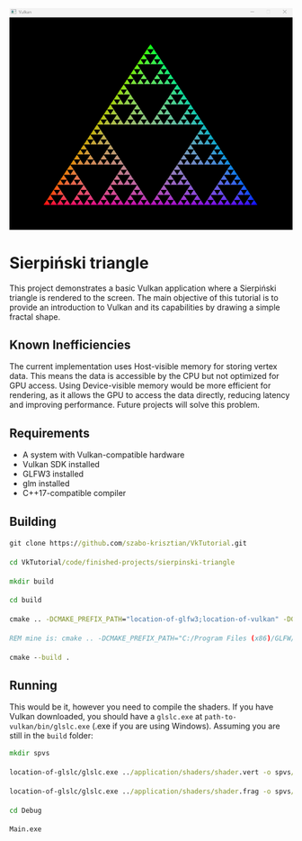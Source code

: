 ![fractal](https://github.com/szabo-krisztian/VkTutorial/blob/master/images/fractal.png?raw=true)

# Sierpiński triangle

This project demonstrates a basic Vulkan application where a Sierpiński triangle is rendered to the screen. The main objective of this tutorial is to provide an introduction to Vulkan and its capabilities by drawing a simple fractal shape.

## Known Inefficiencies

The current implementation uses Host-visible memory for storing vertex data. This means the data is accessible by the CPU but not optimized for GPU access. Using Device-visible memory would be more efficient for rendering, as it allows the GPU to access the data directly, reducing latency and improving performance. Future projects will solve this problem.

## Requirements

- A system with Vulkan-compatible hardware
- Vulkan SDK installed
- GLFW3 installed
- glm installed
- C++17-compatible compiler

## Building
```bat
git clone https://github.com/szabo-krisztian/VkTutorial.git

cd VkTutorial/code/finished-projects/sierpinski-triangle

mkdir build

cd build

cmake .. -DCMAKE_PREFIX_PATH="location-of-glfw3;location-of-vulkan" -DGLM_PATH="location-of-glm"

REM mine is: cmake .. -DCMAKE_PREFIX_PATH="C:/Program Files (x86)/GLFW/lib/cmake;C:/VulkanAPI/Lib/cmake" -DGLM_PATH="C:/glm"

cmake --build .
```

## Running

This would be it, however you need to compile the shaders. If you have Vulkan downloaded, you should have a ```glslc.exe``` at ```path-to-vulkan/bin/glslc.exe``` (.exe if you are using Windows). Assuming you are still in the ```build``` folder:

```bat
mkdir spvs

location-of-glslc/glslc.exe ../application/shaders/shader.vert -o spvs/vert.spv

location-of-glslc/glslc.exe ../application/shaders/shader.frag -o spvs/frag.spv

cd Debug

Main.exe
```